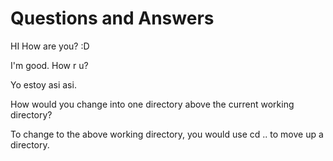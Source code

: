# Questions and Answers

HI
How are you? :D

I'm good. How r u?

Yo estoy asi asi.

How would you change into one directory above the current working directory?

To change to the above working directory, you would use cd .. to move up a directory.